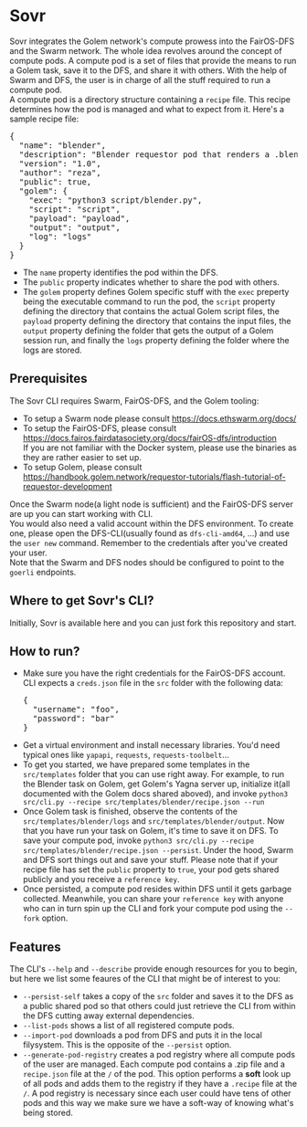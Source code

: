# Sovr
Sovr integrates the Golem network's compute prowess into the FairOS-DFS and the Swarm network. The whole idea revolves around the concept of compute pods. A compute pod is a set of files that provide the means to run a Golem task, save it to the  DFS, and share it with others. With the help of Swarm and DFS, the user is in charge of all the stuff required to run a compute pod.    
A compute pod is a directory structure containing a `recipe` file. This recipe determines how the pod is managed and what to expect from it. Here's a sample recipe file:  
<pre>
{
  "name": "blender",
  "description": "Blender requestor pod that renders a .blend file.",
  "version": "1.0",
  "author": "reza",
  "public": true,
  "golem": {
    "exec": "python3 script/blender.py",
    "script": "script",
    "payload": "payload",
    "output": "output",
    "log": "logs"
  }
}  
</pre>
- The `name` property identifies the pod within the DFS. 
- The `public` property indicates whether to share the pod with others. 
- The `golem` property defines Golem specific stuff with the `exec` preperty being the executable command to run the pod, the `script` property defining the directory that contains the actual Golem script files, the `payload` property defining the directory that contains the input files, the `output` property defining the folder that gets the output of a Golem session run, and finally the `logs` property defining the folder where the logs are stored.  
## Prerequisites
The Sovr CLI requires Swarm, FairOS-DFS, and the Golem tooling:
- To setup a Swarm node please consult https://docs.ethswarm.org/docs/  
- To setup the FairOS-DFS, please consult https://docs.fairos.fairdatasociety.org/docs/fairOS-dfs/introduction  
If you are not familiar with the Docker system, please use the binaries as they are rather easier to set up.  
- To setup Golem, please consult https://handbook.golem.network/requestor-tutorials/flash-tutorial-of-requestor-development  

Once the Swarm node(a light node is sufficient) and the FairOS-DFS server are up you can start working with CLI.  
You would also need a valid account within the DFS environment. To create one, please open the DFS-CLI(usually found as `dfs-cli-amd64`, ...) and use the `user new` command. Remember to the credentials after you've created your user.  
Note that the Swarm and DFS nodes should be configured to point to the `goerli` endpoints.


## Where to get Sovr's CLI?
Initially, Sovr is available here and you can just fork this repository and start.  

## How to run?
- Make sure you have the right credentials for the FairOS-DFS account. CLI expects a `creds.json` file in the `src` folder with the following data:  
  <pre>
  {
    "username": "foo",
    "password": "bar"
  }
  </pre>  
- Get a virtual environment and install necessary libraries. You'd need typical ones like `yapapi`, `requests`, `requests-toolbelt`...  
- To get you started, we have prepared some templates in the `src/templates` folder that you can use right away. For example, to run the Blender task on Golem, get Golem's Yagna server up, initialize it(all documented with the Golem docs shared aboved), and invoke `python3 src/cli.py --recipe src/templates/blender/recipe.json --run`  
- Once Golem task is finished, observe the contents of the `src/templates/blender/logs` and `src/templates/blender/output`. Now that you have run your task on Golem, it's time to save it on DFS. To save your compute pod, invoke `python3 src/cli.py --recipe src/templates/blender/recipe.json --persist`.  Under the hood, Swarm and DFS sort things out and save your stuff. Please note that if your recipe file has set the `public` property to `true`, your pod gets shared publicly and you receive a `reference key`.  
- Once persisted, a compute pod resides within DFS until it gets garbage collected. Meanwhile, you can share your `reference key` with anyone who can in turn spin up the CLI and fork your compute pod using the `--fork` option.  

## Features
The CLI's `--help` and `--describe` provide enough resources for you to begin, but here we list some feaures of the CLI that might be of interest to you:
- `--persist-self` takes a copy of the `src` folder and saves it to the DFS as a public shared pod so that others could just retrieve the CLI from within the DFS cutting away external dependencies.
- `--list-pods` shows a list of all registered compute pods.
- `--import-pod` downloads a pod from DFS and puts it in the local filysystem. This is the opposite of the `--persist` option.
- `--generate-pod-registry` creates a pod registry where all compute pods of the user are managed. Each compute pod contains a .zip file and a `recipe.json` file at the `/` of the pod. This option performs a **soft** look up of all pods and adds them to the registry if they have a `.recipe` file at the `/`. A pod registry is necessary since each user could have tens of other pods and this way we make sure we have a soft-way of knowing what's being stored.